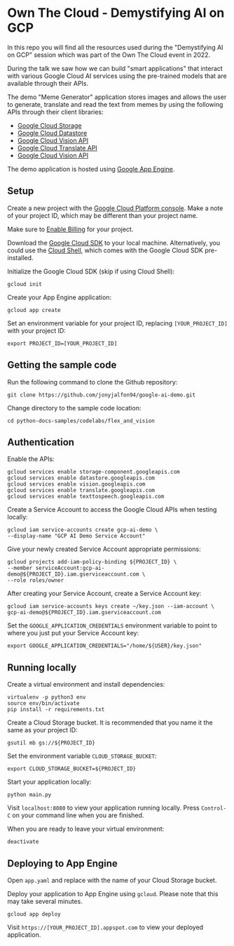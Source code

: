 # Own The Cloud - Demystifying AI on GCP

In this repo you will find all the resources used during the "Demystifying AI on GCP" session which was part of the Own The Cloud event in 2022.

During the talk we saw how we can build "smart applications" that interact with various Google Cloud AI services using the pre-trained models that are available through their APIs.

The demo "Meme Generator" application stores images and allows the user to generate, translate and read the text from memes by using the following APIs through their client libraries:
- [Google Cloud Storage](https://cloud.google.com/storage/)
- [Google Cloud Datastore](https://cloud.google.com/datastore/)
- [Google Cloud Vision API](https://cloud.google.com/vision/)
- [Google Cloud Translate API](https://cloud.google.com/translate/)
- [Google Cloud Vision API](https://cloud.google.com/text-to-speech)

The demo application is hosted using [Google App Engine](https://cloud.google.com/appengine).



## Setup

Create a new project with the [Google Cloud Platform console](https://console.cloud.google.com/).
Make a note of your project ID, which may be different than your project name.

Make sure to [Enable Billing](https://pantheon.corp.google.com/billing?debugUI=DEVELOPERS)
for your project.

Download the [Google Cloud SDK](https://cloud.google.com/sdk/docs/) to your
local machine. Alternatively, you could use the [Cloud Shell](https://cloud.google.com/shell/docs/quickstart), which comes with the Google Cloud SDK pre-installed.

Initialize the Google Cloud SDK (skip if using Cloud Shell):

    gcloud init

Create your App Engine application:

    gcloud app create

Set an environment variable for your project ID, replacing `[YOUR_PROJECT_ID]`
with your project ID:

    export PROJECT_ID=[YOUR_PROJECT_ID]

## Getting the sample code

Run the following command to clone the Github repository:

    git clone https://github.com/jonyjalfon94/google-ai-demo.git

Change directory to the sample code location:

    cd python-docs-samples/codelabs/flex_and_vision

## Authentication

Enable the APIs:

    gcloud services enable storage-component.googleapis.com
    gcloud services enable datastore.googleapis.com
    gcloud services enable vision.googleapis.com
    gcloud services enable translate.googleapis.com
    gcloud services enable texttospeech.googleapis.com

Create a Service Account to access the Google Cloud APIs when testing locally:

    gcloud iam service-accounts create gcp-ai-demo \
    --display-name "GCP AI Demo Service Account"

Give your newly created Service Account appropriate permissions:

    gcloud projects add-iam-policy-binding ${PROJECT_ID} \
    --member serviceAccount:gcp-ai-demo@${PROJECT_ID}.iam.gserviceaccount.com \
    --role roles/owner

After creating your Service Account, create a Service Account key:

    gcloud iam service-accounts keys create ~/key.json --iam-account \
    gcp-ai-demo@${PROJECT_ID}.iam.gserviceaccount.com

Set the `GOOGLE_APPLICATION_CREDENTIALS` environment variable to point to where
you just put your Service Account key:

    export GOOGLE_APPLICATION_CREDENTIALS="/home/${USER}/key.json"

## Running locally

Create a virtual environment and install dependencies:

    virtualenv -p python3 env
    source env/bin/activate
    pip install -r requirements.txt

Create a Cloud Storage bucket. It is recommended that you name it the same as
your project ID:

    gsutil mb gs://${PROJECT_ID}

Set the environment variable `CLOUD_STORAGE_BUCKET`:

    export CLOUD_STORAGE_BUCKET=${PROJECT_ID}

Start your application locally:

    python main.py

Visit `localhost:8080` to view your application running locally. Press `Control-C`
on your command line when you are finished.

When you are ready to leave your virtual environment:

    deactivate

## Deploying to App Engine

Open `app.yaml` and replace <your-cloud-storage-bucket> with the name of your
Cloud Storage bucket.

Deploy your application to App Engine using `gcloud`. Please note that this may
take several minutes.

    gcloud app deploy

Visit `https://[YOUR_PROJECT_ID].appspot.com` to view your deployed application.
